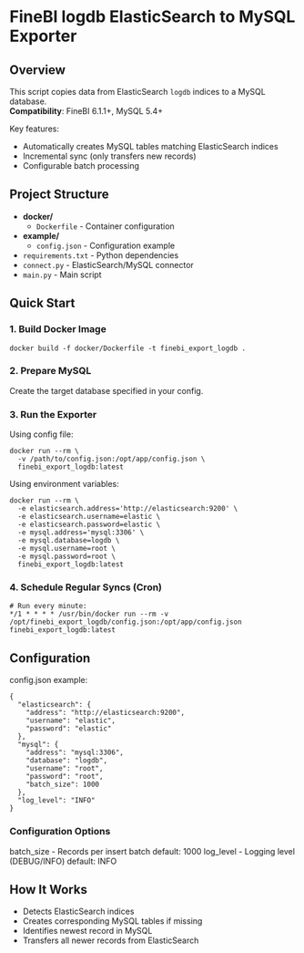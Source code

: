 # FineBI logdb ElasticSearch to MySQL Exporter

## Overview
This script copies data from ElasticSearch `logdb` indices to a MySQL database.  
**Compatibility**: FineBI 6.1.1+, MySQL 5.4+

Key features:
- Automatically creates MySQL tables matching ElasticSearch indices
- Incremental sync (only transfers new records)
- Configurable batch processing

## Project Structure

- **docker/**
  - `Dockerfile` - Container configuration
- **example/**
  - `config.json` - Configuration example
- `requirements.txt` - Python dependencies
- `connect.py` - ElasticSearch/MySQL connector
- `main.py` - Main script

## Quick Start

### 1. Build Docker Image

```
docker build -f docker/Dockerfile -t finebi_export_logdb .
```

### 2. Prepare MySQL

Create the target database specified in your config.

### 3. Run the Exporter

Using config file:
```
docker run --rm \
  -v /path/to/config.json:/opt/app/config.json \
  finebi_export_logdb:latest
```

Using environment variables:
```
docker run --rm \
  -e elasticsearch.address='http://elasticsearch:9200' \
  -e elasticsearch.username=elastic \
  -e elasticsearch.password=elastic \
  -e mysql.address='mysql:3306' \
  -e mysql.database=logdb \
  -e mysql.username=root \
  -e mysql.password=root \
  finebi_export_logdb:latest
```

### 4. Schedule Regular Syncs (Cron)
```
# Run every minute:
*/1 * * * * /usr/bin/docker run --rm -v /opt/finebi_export_logdb/config.json:/opt/app/config.json finebi_export_logdb:latest
```

## Configuration

config.json example:
```
{
  "elasticsearch": {
    "address": "http://elasticsearch:9200",
    "username": "elastic",
    "password": "elastic"
  },
  "mysql": {
    "address": "mysql:3306",
    "database": "logdb",
    "username": "root",
    "password": "root",
    "batch_size": 1000
  },
  "log_level": "INFO"
}
```

### Configuration Options
batch_size - Records per insert batch   default: 1000
log_level - Logging level (DEBUG/INFO)  default: INFO

## How It Works

- Detects ElasticSearch indices
- Creates corresponding MySQL tables if missing
- Identifies newest record in MySQL
- Transfers all newer records from ElasticSearch
